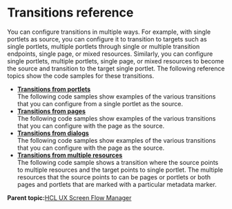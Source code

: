 # Transitions reference

You can configure transitions in multiple ways. For example, with single portlets as source, you can configure it to transition to targets such as single portlets, multiple portlets through single or multiple transition endpoints, single page, or mixed resources. Similarly, you can configure single portlets, multiple portlets, single page, or mixed resources to become the source and transition to the target single portlet. The following reference topics show the code samples for these transitions.

-   **[Transitions from portlets](../screenflow/trnstn_frm_ptlts_ref.md)**  
 The following code samples show examples of the various transitions that you can configure from a single portlet as the source.
-   **[Transitions from pages](../screenflow/trnstn_frm_pgs_ref.md)**  
The following code samples show examples of the various transitions that you can configure with the page as the source.
-   **[Transitions from dialogs](../screenflow/trnstn_frm_dlgs_ref.md)**  
The following code samples show examples of the various transitions that you can configure with the page as the source.
-   **[Transitions from multiple resources](../screenflow/trnstn_frm_mtpl_rsc_ref.md)**  
The following code sample shows a transition where the source points to multiple resources and the target points to single portlet. The multiple resources that the source points to can be pages or portlets or both pages and portlets that are marked with a particular metadata marker.

**Parent topic:**[HCL UX Screen Flow Manager](../screenflow/screenflow_intro.md)


